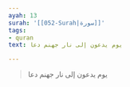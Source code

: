 ```yaml
---
ayah: 13
surah: '[[052-Surah|سورة]]'
tags:
- quran
text: يوم يدعون إلى نار جهنم دعا

---
```

> يوم يدعون إلى نار جهنم دعا
